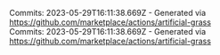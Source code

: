 Commits: 2023-05-29T16:11:38.669Z - Generated via https://github.com/marketplace/actions/artificial-grass
<br>
Commits: 2023-05-29T16:11:38.669Z - Generated via https://github.com/marketplace/actions/artificial-grass
<br>
